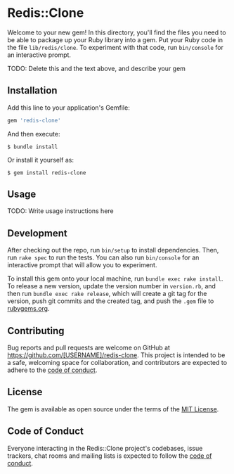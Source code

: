 # Redis::Clone

Welcome to your new gem! In this directory, you'll find the files you need to be able to package up your Ruby library into a gem. Put your Ruby code in the file `lib/redis/clone`. To experiment with that code, run `bin/console` for an interactive prompt.

TODO: Delete this and the text above, and describe your gem

## Installation

Add this line to your application's Gemfile:

```ruby
gem 'redis-clone'
```

And then execute:

    $ bundle install

Or install it yourself as:

    $ gem install redis-clone

## Usage

TODO: Write usage instructions here

## Development

After checking out the repo, run `bin/setup` to install dependencies. Then, run `rake spec` to run the tests. You can also run `bin/console` for an interactive prompt that will allow you to experiment.

To install this gem onto your local machine, run `bundle exec rake install`. To release a new version, update the version number in `version.rb`, and then run `bundle exec rake release`, which will create a git tag for the version, push git commits and the created tag, and push the `.gem` file to [rubygems.org](https://rubygems.org).

## Contributing

Bug reports and pull requests are welcome on GitHub at https://github.com/[USERNAME]/redis-clone. This project is intended to be a safe, welcoming space for collaboration, and contributors are expected to adhere to the [code of conduct](https://github.com/[USERNAME]/redis-clone/blob/master/CODE_OF_CONDUCT.md).

## License

The gem is available as open source under the terms of the [MIT License](https://opensource.org/licenses/MIT).

## Code of Conduct

Everyone interacting in the Redis::Clone project's codebases, issue trackers, chat rooms and mailing lists is expected to follow the [code of conduct](https://github.com/[USERNAME]/redis-clone/blob/master/CODE_OF_CONDUCT.md).
